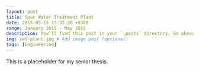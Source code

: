 ```yaml
---
layout: post
title: Sour Water Treatment Plant
date: 2015-05-15 13:32:20 +0300
range: January 2015 - May 2015
description: You’ll find this post in your `_posts` directory. Go ahead and edit it and re-build the site to see your changes. # Add post description (optional)
img: swt-plant.jpg # Add image post (optional)
tags: [Engineering]
---
```

This is a placeholder for my senior thesis.